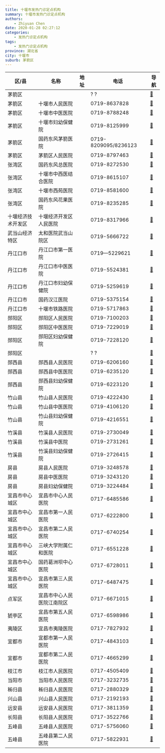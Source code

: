 ```yaml
---
title: 十堰市发热门诊定点机构
summary: 十堰市发热门诊定点机构
authors: 
    - Zhiyuan Chen
date: 2020-01-28 02:27:12
categories: 
    - 发热门诊定点机构
tags: 
    - 发热门诊定点机构
province: 湖北省
city: 十堰市
suburb: 茅箭区
---
```


|  区/县  |  名称  |  地址  |  电话  |  导航  |
|------|-------|------|------|------|
|  茅箭区  |    |    |  ? ?  |  [🧭](https://ditu.amap.com/search?query=)  
|  茅箭区  |  十堰市人民医院  |    |  0719-8637828  |  [🧭](https://ditu.amap.com/search?query=十堰市人民医院)  
|  茅箭区  |  十堰市中医医院  |    |  0719-8788248  |  [🧭](https://ditu.amap.com/search?query=十堰市中医医院)  
|  茅箭区  |  十堰市妇幼保健院  |    |  0719-8125999  |  [🧭](https://ditu.amap.com/search?query=十堰市妇幼保健院)  
|  茅箭区  |  国药东风茅箭医院  |    |  0719-8209095/8236123  |  [🧭](https://ditu.amap.com/search?query=国药东风茅箭医院)  
|  茅箭区  |  茅箭区人民医院  |    |  0719-8797463  |  [🧭](https://ditu.amap.com/search?query=茅箭区人民医院)  
|  张湾区  |  国药东风总医院  |    |  0719-8272530  |  [🧭](https://ditu.amap.com/search?query=国药东风总医院)  
|  张湾区  |  十堰市中西医结合医院  |    |  0719-8615107  |  [🧭](https://ditu.amap.com/search?query=十堰市中西医结合医院)  
|  张湾区  |  十堰市西苑医院  |    |  0719-8581600  |  [🧭](https://ditu.amap.com/search?query=十堰市西苑医院)  
|  张湾区  |  国药东风花果医院  |    |  0719-8235285  |  [🧭](https://ditu.amap.com/search?query=国药东风花果医院)  
|  十堰经济技术开发区  |  十堰经济开发区人民医院  |    |  0719-8317966  |  [🧭](https://ditu.amap.com/search?query=十堰经济开发区人民医院)  
|  武当山经济特区  |  太和医院武当山院区  |    |  0719-5666722  |  [🧭](https://ditu.amap.com/search?query=太和医院武当山院区)  
|  丹江口市  |  丹江口市第一医院  |    |  0719—5229621  |  [🧭](https://ditu.amap.com/search?query=丹江口市第一医院)  
|  丹江口市  |  丹江口市中医医院  |    |  0719-5524381  |  [🧭](https://ditu.amap.com/search?query=丹江口市中医医院)  
|  丹江口市  |  丹江口市妇幼保健院  |    |  0719-5259619  |  [🧭](https://ditu.amap.com/search?query=丹江口市妇幼保健院)  
|  丹江口市  |  国药汉江医院  |    |  0719-5375154  |  [🧭](https://ditu.amap.com/search?query=国药汉江医院)  
|  丹江口市  |  十堰市铁路医院  |    |  0719-5717863  |  [🧭](https://ditu.amap.com/search?query=十堰市铁路医院)  
|  郧阳区  |  郧阳区人民医院  |    |  0719-7100203  |  [🧭](https://ditu.amap.com/search?query=郧阳区人民医院)  
|  郧阳区  |  郧阳区中医医院  |    |  0719-7229019  |  [🧭](https://ditu.amap.com/search?query=郧阳区中医医院)  
|  郧阳区  |  郧阳区妇幼保健院  |    |  0719-7228120  |  [🧭](https://ditu.amap.com/search?query=郧阳区妇幼保健院)  
|  郧阳区  |    |    |  ? ?  |  [🧭](https://ditu.amap.com/search?query=)  
|  郧西县  |  郧西县人民医院  |    |  0719-6206160  |  [🧭](https://ditu.amap.com/search?query=郧西县人民医院)  
|  郧西县  |  郧西县中医医院  |    |  0719-6235120  |  [🧭](https://ditu.amap.com/search?query=郧西县中医医院)  
|  郧西县  |  郧西县妇幼保健院  |    |  0719-6223120  |  [🧭](https://ditu.amap.com/search?query=郧西县妇幼保健院)  
|  竹山县  |  竹山县人民医院  |    |  0719-4222430  |  [🧭](https://ditu.amap.com/search?query=竹山县人民医院)  
|  竹山县  |  竹山县中医医院  |    |  0719-4106120  |  [🧭](https://ditu.amap.com/search?query=竹山县中医医院)  
|  竹山县  |  竹山县妇幼保健院  |    |  0719-4216551  |  [🧭](https://ditu.amap.com/search?query=竹山县妇幼保健院)  
|  竹溪县  |  竹溪县人民医院  |    |  0719-2730049  |  [🧭](https://ditu.amap.com/search?query=竹溪县人民医院)  
|  竹溪县  |  竹溪县中医院  |    |  0719-2731261  |  [🧭](https://ditu.amap.com/search?query=竹溪县中医院)  
|  竹溪县  |  竹溪县妇幼保健院  |    |  0719-2726415  |  [🧭](https://ditu.amap.com/search?query=竹溪县妇幼保健院)  
|  房县  |  房县人民医院  |    |  0719-3248578  |  [🧭](https://ditu.amap.com/search?query=房县人民医院)  
|  房县  |  房县中医医院  |    |  0719-3243120  |  [🧭](https://ditu.amap.com/search?query=房县中医医院)  
|  房县  |  房县妇幼保健院  |    |  0719-3224484  |  [🧭](https://ditu.amap.com/search?query=房县妇幼保健院)  
|  宜昌市中心城区  |  宜昌市中心人民医院  |    |  0717-6485586  |  [🧭](https://ditu.amap.com/search?query=宜昌市中心人民医院)  
|  宜昌市中心城区  |  宜昌市第一人民医院  |    |  0717-6222800  |  [🧭](https://ditu.amap.com/search?query=宜昌市第一人民医院)  
|  宜昌市中心城区  |  宜昌市第二人民医院  |    |  0717-6740254  |  [🧭](https://ditu.amap.com/search?query=宜昌市第二人民医院)  
|  宜昌市中心城区  |  三峡大学附属仁和医院  |    |  0717-6551228  |  [🧭](https://ditu.amap.com/search?query=三峡大学附属仁和医院)  
|  宜昌市中心城区  |  国药葛洲坝中心医院  |    |  0717-6728011  |  [🧭](https://ditu.amap.com/search?query=国药葛洲坝中心医院)  
|  宜昌市中心城区  |  宜昌市第三人民医院  |    |  0717-6487475  |  [🧭](https://ditu.amap.com/search?query=宜昌市第三人民医院)  
|  点军区  |  宜昌市中心人民医院江南院区  |    |  0717-6671015  |  [🧭](https://ditu.amap.com/search?query=宜昌市中心人民医院江南院区)  
|  猇亭区  |  宜昌市第五人民医院  |    |  0717-6598986  |  [🧭](https://ditu.amap.com/search?query=宜昌市第五人民医院)  
|  夷陵区  |  宜昌市夷陵医院  |    |  0717-7827932  |  [🧭](https://ditu.amap.com/search?query=宜昌市夷陵医院)  
|  宜都市  |  宜都市第一人民医院  |    |  0717-4843103  |  [🧭](https://ditu.amap.com/search?query=宜都市第一人民医院)  
|  宜都市  |  宜都市第二人民医院  |    |  0717-4665299  |  [🧭](https://ditu.amap.com/search?query=宜都市第二人民医院)  
|  枝江市  |  枝江市人民医院  |    |  0717-4505409  |  [🧭](https://ditu.amap.com/search?query=枝江市人民医院)  
|  当阳市  |  当阳市人民医院  |    |  0717-3232735  |  [🧭](https://ditu.amap.com/search?query=当阳市人民医院)  
|  秭归县  |  秭归县人民医院  |    |  0717-2880329  |  [🧭](https://ditu.amap.com/search?query=秭归县人民医院)  
|  兴山县  |  兴山县人民医院  |    |  0717-2192193  |  [🧭](https://ditu.amap.com/search?query=兴山县人民医院)  
|  远安县  |  远安县人民医院  |    |  0717-3811359  |  [🧭](https://ditu.amap.com/search?query=远安县人民医院)  
|  长阳县  |  长阳县人民医院  |    |  0717-3522766  |  [🧭](https://ditu.amap.com/search?query=长阳县人民医院)  
|  五峰县  |  五峰县人民医院  |    |  0717-5756060  |  [🧭](https://ditu.amap.com/search?query=五峰县人民医院)  
|  五峰县  |  五峰县第二人民医院  |    |  0717-5822931  |  [🧭](https://ditu.amap.com/search?query=五峰县第二人民医院)  

